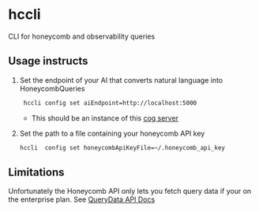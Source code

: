 # hccli
CLI for honeycomb and observability queries

## Usage instructs

1. Set the endpoint of your AI that converts natural language into HoneycombQueries
   ```bash
    hccli config set aiEndpoint=http://localhost:5000
    ```
   
    * This should be an instance of this [cog server](https://github.com/hamelsmu/replicate-examples/tree/79ec0e71b120dc1bcf6c3c7b26f9331e9e734f2a/mistral-vllm-awq)

1. Set the path to a file containing your honeycomb API key
   
    ```bash
    hccli  config set honeycombApiKeyFile=~/.honeycomb_api_key
    ```
   
## Limitations

Unfortunately the Honeycomb API only lets you fetch query data if your on the enterprise plan.
See [QueryData API Docs](https://docs.honeycomb.io/api/tag/Query-Data)